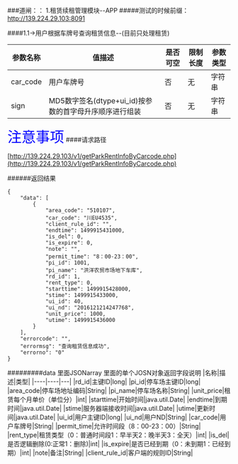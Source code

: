 ###道闸：： 1.租赁续租管理模块--APP
#####测试的时候前缀：http://139.224.29.103:8091


####1.1->用户根据车牌号查询租赁信息--(目前只处理租赁)

|参数名称|值描述|是否可空|限制长度|参数类型|
|--------|-----|----|--------|-------|
| car_code| 用户车牌号| 否| 无 |字符串|
| sign| MD5数字签名(dtype+ui_id)按参数的首字母升序顺序进行组装| 否| 无 |字符串|

<font color=#0000ff size=6>注意事项</font>
####请求路径

[http://139.224.29.103/v1/getParkRentInfoByCarcode.php](http://139.224.29.103/v1/getParkRentInfoByCarcode.php)

######返回结果

    {
        "data": [
            {
                "area_code": "510107",
                "car_code": "川EU4535",
                "client_rule_id": "",
                "endtime": 1499915431000,
                "is_del": 0,
                "is_expire": 0,
                "note": "",
                "permit_time": "8：00-23：00",
                "pi_id": 1001,
                "pi_name": "洪洋农贸市场地下车库",
                "rd_id": 1,
                "rent_type": 0,
                "starttime": 1499915428000,
                "stime": 1499915433000,
                "ui_id": 40,
                "ui_nd": "2016121214247768",
                "unit_price": 1000,
                "utime": 1499915436000
            }
        ],
        "errorcode": "",
        "errormsg": "查询租赁信息成功",
        "errorno": "0"
    }

#########data 里面JSONarray 里面的单个JOSN对象返回字段说明
|名称|描述|类型|
|----|----|---|
|rd_id|主键ID|long|
|pi_id|停车场主键ID|long|
|area_code|停车场地址编码|String|
|pi_name|停车场名称|String|
|unit_price|租赁每个月单价（单位分）|int|
|starttime|开始时间|java.util.Date|
|endtime|到期时间|java.util.Date|
|stime|服务器端接收时间|java.util.Date|
|utime|更新时间|java.util.Date|
|ui_id|用户主键ID|long|
|ui_nd|用户ND|String|
|car_code|用户车牌号|String|
|permit_time|允许时间段（8：00-23：00）|String|
|rent_type|租赁类型（0：普通时间段1：早半天2：晚半天3：全天）|int|
|is_del|是否逻辑删除(0:正常1：删除)|int|
|is_expire|是否已经到期（0：未到期1：已经到期）|int|
|note|备注|String|
|client_rule_id|客户端的规则ID|String|





